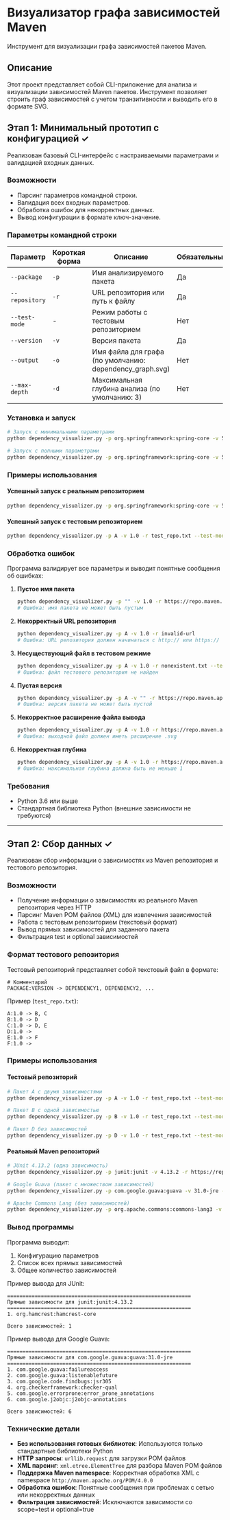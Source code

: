 # Визуализатор графа зависимостей Maven

Инструмент для визуализации графа зависимостей пакетов Maven.

## Описание

Этот проект представляет собой CLI-приложение для анализа и визуализации зависимостей Maven пакетов. Инструмент позволяет строить граф зависимостей с учетом транзитивности и выводить его в формате SVG.

## Этап 1: Минимальный прототип с конфигурацией ✓

Реализован базовый CLI-интерфейс с настраиваемыми параметрами и валидацией входных данных.

### Возможности

- Парсинг параметров командной строки.
- Валидация всех входных параметров.
- Обработка ошибок для некорректных данных.
- Вывод конфигурации в формате ключ-значение.

### Параметры командной строки

| Параметр | Короткая форма | Описание | Обязательный |
|----------|----------------|----------|--------------|
| `--package` | `-p` | Имя анализируемого пакета | Да |
| `--repository` | `-r` | URL репозитория или путь к файлу | Да |
| `--test-mode` | - | Режим работы с тестовым репозиторием | Нет |
| `--version` | `-v` | Версия пакета | Да |
| `--output` | `-o` | Имя файла для графа (по умолчанию: dependency_graph.svg) | Нет |
| `--max-depth` | `-d` | Максимальная глубина анализа (по умолчанию: 3) | Нет |

### Установка и запуск

```bash
# Запуск с минимальными параметрами
python dependency_visualizer.py -p org.springframework:spring-core -v 5.3.0 -r https://repo.maven.apache.org/maven2

# Запуск с полными параметрами
python dependency_visualizer.py -p org.springframework:spring-core -v 5.3.0 -r https://repo.maven.apache.org/maven2 -o output.svg -d 5
```

### Примеры использования

#### Успешный запуск с реальным репозиторием
```bash
python dependency_visualizer.py -p org.springframework:spring-core -v 5.3.0 -r https://repo.maven.apache.org/maven2
```

#### Успешный запуск с тестовым репозиторием
```bash
python dependency_visualizer.py -p A -v 1.0 -r test_repo.txt --test-mode
```

### Обработка ошибок

Программа валидирует все параметры и выводит понятные сообщения об ошибках:

1. **Пустое имя пакета**
   ```bash
   python dependency_visualizer.py -p "" -v 1.0 -r https://repo.maven.apache.org/maven2
   # Ошибка: имя пакета не может быть пустым
   ```

2. **Некорректный URL репозитория**
   ```bash
   python dependency_visualizer.py -p A -v 1.0 -r invalid-url
   # Ошибка: URL репозитория должен начинаться с http:// или https://
   ```

3. **Несуществующий файл в тестовом режиме**
   ```bash
   python dependency_visualizer.py -p A -v 1.0 -r nonexistent.txt --test-mode
   # Ошибка: файл тестового репозитория не найден
   ```

4. **Пустая версия**
   ```bash
   python dependency_visualizer.py -p A -v "" -r https://repo.maven.apache.org/maven2
   # Ошибка: версия пакета не может быть пустой
   ```

5. **Некорректное расширение файла вывода**
   ```bash
   python dependency_visualizer.py -p A -v 1.0 -r https://repo.maven.apache.org/maven2 -o output.png
   # Ошибка: выходной файл должен иметь расширение .svg
   ```

6. **Некорректная глубина**
   ```bash
   python dependency_visualizer.py -p A -v 1.0 -r https://repo.maven.apache.org/maven2 -d 0
   # Ошибка: максимальная глубина должна быть не меньше 1
   ```

### Требования

- Python 3.6 или выше
- Стандартная библиотека Python (внешние зависимости не требуются)

---

## Этап 2: Сбор данных ✓

Реализован сбор информации о зависимостях из Maven репозитория и тестового репозитория.

### Возможности

- Получение информации о зависимостях из реального Maven репозитория через HTTP
- Парсинг Maven POM файлов (XML) для извлечения зависимостей
- Работа с тестовым репозиторием (текстовый формат)
- Вывод прямых зависимостей для заданного пакета
- Фильтрация test и optional зависимостей

### Формат тестового репозитория

Тестовый репозиторий представляет собой текстовый файл в формате:
```
# Комментарий
PACKAGE:VERSION -> DEPENDENCY1, DEPENDENCY2, ...
```

Пример (`test_repo.txt`):
```
A:1.0 -> B, C
B:1.0 -> D
C:1.0 -> D, E
D:1.0 ->
E:1.0 -> F
F:1.0 ->
```

### Примеры использования

#### Тестовый репозиторий
```bash
# Пакет A с двумя зависимостями
python dependency_visualizer.py -p A -v 1.0 -r test_repo.txt --test-mode

# Пакет B с одной зависимостью
python dependency_visualizer.py -p B -v 1.0 -r test_repo.txt --test-mode

# Пакет D без зависимостей
python dependency_visualizer.py -p D -v 1.0 -r test_repo.txt --test-mode
```

#### Реальный Maven репозиторий
```bash
# JUnit 4.13.2 (одна зависимость)
python dependency_visualizer.py -p junit:junit -v 4.13.2 -r https://repo.maven.apache.org/maven2

# Google Guava (пакет с множеством зависимостей)
python dependency_visualizer.py -p com.google.guava:guava -v 31.0-jre -r https://repo.maven.apache.org/maven2

# Apache Commons Lang (без зависимостей)
python dependency_visualizer.py -p org.apache.commons:commons-lang3 -v 3.12.0 -r https://repo.maven.apache.org/maven2
```

### Вывод программы

Программа выводит:
1. Конфигурацию параметров
2. Список всех прямых зависимостей
3. Общее количество зависимостей

Пример вывода для JUnit:
```
============================================================
Прямые зависимости для junit:junit:4.13.2
============================================================
1. org.hamcrest:hamcrest-core

Всего зависимостей: 1
```

Пример вывода для Google Guava:
```
============================================================
Прямые зависимости для com.google.guava:guava:31.0-jre
============================================================
1. com.google.guava:failureaccess
2. com.google.guava:listenablefuture
3. com.google.code.findbugs:jsr305
4. org.checkerframework:checker-qual
5. com.google.errorprone:error_prone_annotations
6. com.google.j2objc:j2objc-annotations

Всего зависимостей: 6
```

### Технические детали

- **Без использования готовых библиотек**: Используются только стандартные библиотеки Python
- **HTTP запросы**: `urllib.request` для загрузки POM файлов
- **XML парсинг**: `xml.etree.ElementTree` для разбора Maven POM файлов
- **Поддержка Maven namespace**: Корректная обработка XML с namespace `http://maven.apache.org/POM/4.0.0`
- **Обработка ошибок**: Понятные сообщения при проблемах с сетью или некорректных данных
- **Фильтрация зависимостей**: Исключаются зависимости со scope=test и optional=true